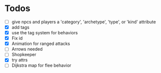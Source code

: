 # Todos

- [ ] give npcs and players a 'category', 'archetype', 'type', or 'kind' attribute
- [x] add tags
- [x] use the tag system for behaviors
- [x] Fix id
- [x] Animation for ranged attacks
- [ ] Arrows needed
- [ ] Shopkeeper
- [x] try attrs
- [ ] Dijkstra map for flee behavior
